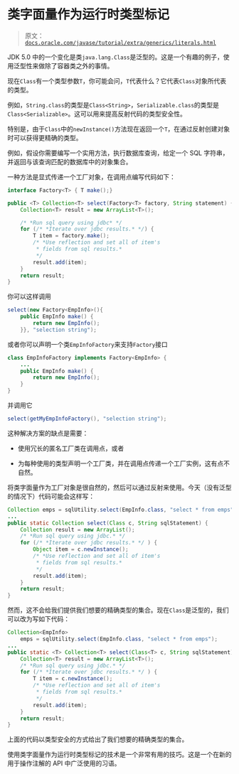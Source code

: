 # 类字面量作为运行时类型标记

> 原文：[`docs.oracle.com/javase/tutorial/extra/generics/literals.html`](https://docs.oracle.com/javase/tutorial/extra/generics/literals.html)

JDK 5.0 中的一个变化是类`java.lang.Class`是泛型的。这是一个有趣的例子，使用泛型性来做除了容器类之外的事情。

现在`Class`有一个类型参数`T`，你可能会问，`T`代表什么？它代表`Class`对象所代表的类型。

例如，`String.class`的类型是`Class<String>`，`Serializable.class`的类型是`Class<Serializable>`。这可以用来提高反射代码的类型安全性。

特别是，由于`Class`中的`newInstance()`方法现在返回一个`T`，在通过反射创建对象时可以获得更精确的类型。

例如，假设你需要编写一个实用方法，执行数据库查询，给定一个 SQL 字符串，并返回与该查询匹配的数据库中的对象集合。

一种方法是显式传递一个工厂对象，在调用点编写代码如下：

```java
interface Factory<T> { T make();} 

public <T> Collection<T> select(Factory<T> factory, String statement) { 
    Collection<T> result = new ArrayList<T>(); 

    /* *Run sql query using jdbc* */  
    for (/* *Iterate over jdbc results.* */) { 
        T item = factory.make();
        /* *Use reflection and set all of item's 
         * fields from sql results.* 
         */ 
        result.add(item); 
    } 
    return result; 
}

```

你可以这样调用

```java
select(new Factory<EmpInfo>(){ 
    public EmpInfo make() {
        return new EmpInfo();
    }}, "selection string");

```

或者你可以声明一个类`EmpInfoFactory`来支持`Factory`接口

```java
class EmpInfoFactory implements Factory<EmpInfo> {
    ...
    public EmpInfo make() { 
        return new EmpInfo();
    }
}

```

并调用它

```java
select(getMyEmpInfoFactory(), "selection string");

```

这种解决方案的缺点是需要：

+   使用冗长的匿名工厂类在调用点，或者

+   为每种使用的类型声明一个工厂类，并在调用点传递一个工厂实例，这有点不自然。

将类字面量作为工厂对象是很自然的，然后可以通过反射来使用。今天（没有泛型的情况下）代码可能会这样写：

```java
Collection emps = sqlUtility.select(EmpInfo.class, "select * from emps");
...
public static Collection select(Class c, String sqlStatement) { 
    Collection result = new ArrayList();
    /* *Run sql query using jdbc.* */
    for (/* *Iterate over jdbc results.* */ ) { 
        Object item = c.newInstance(); 
        /* *Use reflection and set all of item's
         * fields from sql results.* 
         */  
        result.add(item); 
    } 
    return result; 
}

```

然而，这不会给我们提供我们想要的精确类型的集合。现在`Class`是泛型的，我们可以改为写如下代码：

```java
Collection<EmpInfo> 
    emps = sqlUtility.select(EmpInfo.class, "select * from emps");
...
public static <T> Collection<T> select(Class<T> c, String sqlStatement) { 
    Collection<T> result = new ArrayList<T>();
    /* *Run sql query using jdbc.* */
    for (/* *Iterate over jdbc results.* */ ) { 
        T item = c.newInstance(); 
        /* *Use reflection and set all of item's
         * fields from sql results.* 
         */  
        result.add(item);
    } 
    return result; 
} 

```

上面的代码以类型安全的方式给出了我们想要的精确类型的集合。

使用类字面量作为运行时类型标记的技术是一个非常有用的技巧。这是一个在新的用于操作注解的 API 中广泛使用的习语。
